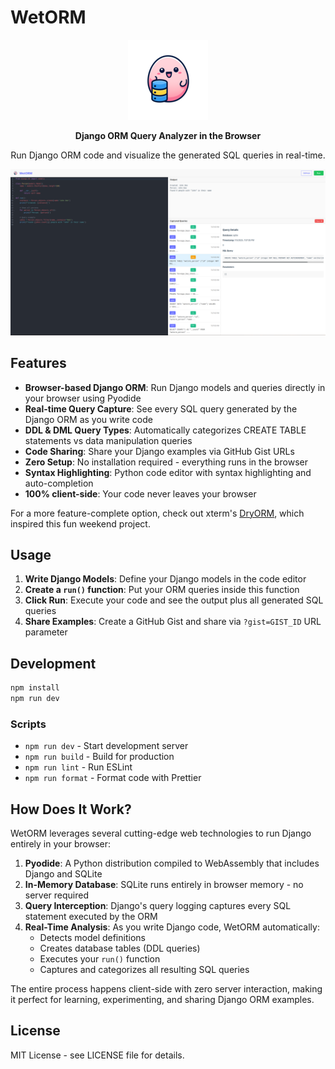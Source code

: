 # WetORM

<div align="center">
  <img src="misc/logo_medium.png" alt="WetORM Logo" width="128" height="128">
  
  **Django ORM Query Analyzer in the Browser**
  
  Run Django ORM code and visualize the generated SQL queries in real-time.
</div>

![WetORM Screenshot](misc/screenshot_1.png)

## Features

- **Browser-based Django ORM**: Run Django models and queries directly in your browser using Pyodide
- **Real-time Query Capture**: See every SQL query generated by the Django ORM as you write code
- **DDL & DML Query Types**: Automatically categorizes CREATE TABLE statements vs data manipulation queries
- **Code Sharing**: Share your Django examples via GitHub Gist URLs
- **Zero Setup**: No installation required - everything runs in the browser
- **Syntax Highlighting**: Python code editor with syntax highlighting and auto-completion
- **100% client-side**: Your code never leaves your browser

For a more feature-complete option, check out xterm's [DryORM][], which
inspired this fun weekend project.

## Usage

1. **Write Django Models**: Define your Django models in the code editor
2. **Create a `run()` function**: Put your ORM queries inside this function
3. **Click Run**: Execute your code and see the output plus all generated SQL queries
4. **Share Examples**: Create a GitHub Gist and share via `?gist=GIST_ID` URL parameter

## Development

```bash
npm install
npm run dev
```

### Scripts

- `npm run dev` - Start development server
- `npm run build` - Build for production
- `npm run lint` - Run ESLint
- `npm run format` - Format code with Prettier

## How Does It Work?

WetORM leverages several cutting-edge web technologies to run Django entirely in your browser:

1. **Pyodide**: A Python distribution compiled to WebAssembly that includes Django and SQLite
2. **In-Memory Database**: SQLite runs entirely in browser memory - no server required
3. **Query Interception**: Django's query logging captures every SQL statement executed by the ORM
4. **Real-Time Analysis**: As you write Django code, WetORM automatically:
   - Detects model definitions
   - Creates database tables (DDL queries)
   - Executes your `run()` function
   - Captures and categorizes all resulting SQL queries

The entire process happens client-side with zero server interaction, making it perfect for learning, experimenting, and sharing Django ORM examples.

## License

MIT License - see LICENSE file for details.

[DryORM]: https://github.com/omaraboumrad/dryorm

